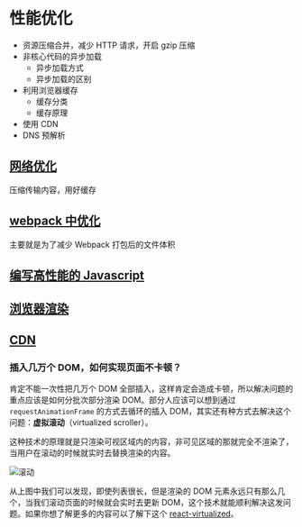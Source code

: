 # 性能优化

- 资源压缩合并，减少 HTTP 请求，开启 gzip 压缩
- 非核心代码的异步加载
  - 异步加载方式
  - 异步加载的区别
- 利用浏览器缓存
  - 缓存分类
  - 缓存原理
- 使用 CDN
- DNS 预解析

## [网络优化](网络优化.md)

压缩传输内容，用好缓存

## [webpack 中优化](webpack中优化.md)

主要就是为了减少 Webpack 打包后的文件体积

## [编写高性能的 Javascript](编写高性能的Javascript.md)

## [浏览器渲染](浏览器渲染.md)

## [CDN](CDN.md)

### 插入几万个 DOM，如何实现页面不卡顿？

肯定不能一次性把几万个 DOM 全部插入，这样肯定会造成卡顿，所以解决问题的重点应该是如何分批次部分渲染 DOM。部分人应该可以想到通过 `requestAnimationFrame` 的方式去循环的插入 DOM，其实还有种方式去解决这个问题：**虚拟滚动**（virtualized scroller）。

这种技术的原理就是只渲染可视区域内的内容，非可见区域的那就完全不渲染了，当用户在滚动的时候就实时去替换渲染的内容。

![滚动](../../img/vScroll.png)

从上图中我们可以发现，即使列表很长，但是渲染的 DOM 元素永远只有那么几个，当我们滚动页面的时候就会实时去更新 DOM，这个技术就能顺利解决这发问题。如果你想了解更多的内容可以了解下这个 [react-virtualized](https://github.com/bvaughn/react-virtualized)。
